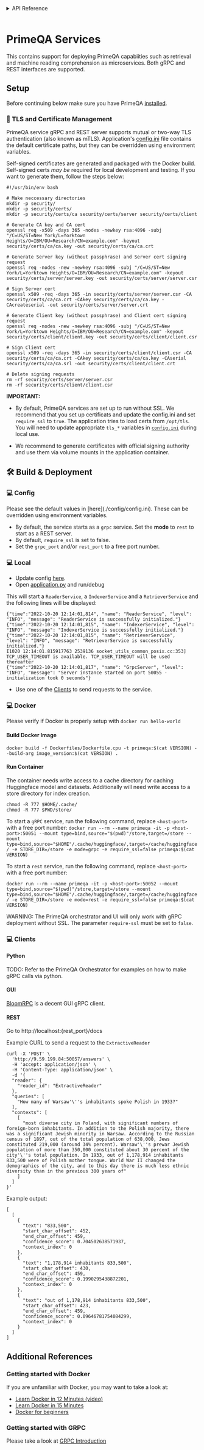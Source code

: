 <!-- START sphinx doc instructions - DO NOT MODIFY next code, please -->
<details>
<summary>API Reference</summary>    

```{eval-rst}

.. autosummary::
    :toctree: _autosummary
    :template: custom-module-template.rst
    :recursive:
   
    primeqa.mrc

```
</details>          
<br>
<!-- END sphinx doc instructions - DO NOT MODIFY above code, please --> 


# PrimeQA Services

This contains support for deploying PrimeQA capabiities such as retrieval and machine reading comprehension as microservices. Both gRPC and REST interfaces are supported. 

## Setup

Before continuing below make sure you have PrimeQA [installed](https://primeqa.github.io/primeqa/installation.html).

<h3>📜 TLS and Certificate Management</h3>

PrimeQA service gRPC and REST server supports mutual or two-way TLS authentication (also known as mTLS). Application's [config.ini](./config/config.ini) file contains the default certificate paths, but they can be overridden using environment variables.

Self-signed certificates are generated and packaged with the Docker build.
Self-signed certs _may be_ required for local development and testing. If you want to generate them, follow the steps below:

```shell
#!/usr/bin/env bash

# Make neccessary directories
mkdir -p security/
mkdir -p security/certs/
mkdir -p security/certs/ca security/certs/server security/certs/client

# Generate CA key and CA cert
openssl req -x509 -days 365 -nodes -newkey rsa:4096 -subj "/C=US/ST=New York/L=Yorktown Heights/O=IBM/OU=Research/CN=example.com" -keyout security/certs/ca/ca.key -out security/certs/ca/ca.crt

# Generate Server key (without passphrase) and Server cert signing request
openssl req -nodes -new -newkey rsa:4096 -subj "/C=US/ST=New York/L=Yorktown Heights/O=IBM/OU=Research/CN=example.com" -keyout security/certs/server/server.key -out security/certs/server/server.csr

# Sign Server cert
openssl x509 -req -days 365 -in security/certs/server/server.csr -CA security/certs/ca/ca.crt -CAkey security/certs/ca/ca.key -CAcreateserial -out security/certs/server/server.crt

# Generate Client key (without passphrase) and Client cert signing request
openssl req -nodes -new -newkey rsa:4096 -subj "/C=US/ST=New York/L=Yorktown Heights/O=IBM/OU=Research/CN=example.com" -keyout security/certs/client/client.key -out security/certs/client/client.csr

# Sign Client cert
openssl x509 -req -days 365 -in security/certs/client/client.csr -CA security/certs/ca/ca.crt -CAkey security/certs/ca/ca.key -CAserial security/certs/ca/ca.srl -out security/certs/client/client.crt

# Delete signing requests
rm -rf security/certs/server/server.csr
rm -rf security/certs/client/client.csr
```

**IMPORTANT:**
- By default, PrimeQA services are set up to run without SSL. We recommend that you set up certificats and update the config.ini and set `require_ssl` to `true`. The application tries to load certs from `/opt/tls`. You will need to update appropriate `tls_*` variables in [`config.ini`](./config/config.ini) during local use.

- We recommend to generate certificates with official signing authority and use them via volume mounts in the application container.

<h2>🛠 Build & Deployment </h2>
<h3>💻 Config</h3>
Please see the default values in [here](./config/config.ini). These can be overridden using environment variables.

- By default, the service starts as a `grpc` service. Set the <b>mode</b> to `rest` to start as a REST server. 
- By default, `require_ssl` is set to false.
- Set the `grpc_port` and/or `rest_port` to a free port number.

<h3>💻 Local</h3> 

- Update config [here](./config/config.ini).
- Open [application.py](./application.py) and run/debug

This will start a `ReaderService`, a `IndexerService` and a `RetrieverService` and the following lines will be displayed:

```
{"time":"2022-10-20 12:14:01,814", "name": "ReaderService", "level": "INFO", "message": "ReaderService is successfully initialized."}
{"time":"2022-10-20 12:14:01,815", "name": "IndexerService", "level": "INFO", "message": "IndexerService is successfully initialized."}
{"time":"2022-10-20 12:14:01,815", "name": "RetrieverService", "level": "INFO", "message": "RetrieverService is successfully initialized."}
I1020 12:14:01.815917763 2539136 socket_utils_common_posix.cc:353] TCP_USER_TIMEOUT is available. TCP_USER_TIMEOUT will be used thereafter
{"time":"2022-10-20 12:14:01,817", "name": "GrpcServer", "level": "INFO", "message": "Server instance started on port 50055 - initialization took 0 seconds"}
```
- Use one of the [Clients](./Clients) to send requests to the service.

<h3>💻 Docker</h3>

Please verify if Docker is properly setup with `docker run hello-world`

<h4> Build Docker Image </h4>

```
docker build -f Dockerfiles/Dockerfile.cpu -t primeqa:$(cat VERSION) --build-arg image_version:$(cat VERSION) .
```
<h4> Run Container </h4>

The container needs write access to a cache directory for caching Huggingface model and datasets.  Additionally will need write access to a store directory for index creation. 

```
chmod -R 777 $HOME/.cache/
chmod -R 777 $PWD/store/
```

To start a `gRPC` service, run the following command, replace `<host-port>` with a free port number:
`
docker run --rm --name primeqa -it -p <host-port>:50051 --mount type=bind,source="$(pwd)"/store,target=/store --mount type=bind,source="$HOME"/.cache/huggingface/,target=/cache/huggingface/ -e STORE_DIR=/store -e mode=grpc -e require_ssl=false primeqa:$(cat VERSION)
`

To start a `rest` service, run the following command, replace `<host-port>` with a free port number:

`
docker run --rm --name primeqa -it -p <host-port>:50052 --mount type=bind,source="$(pwd)"/store,target=/store --mount type=bind,source="$HOME"/.cache/huggingface/,target=/cache/huggingface/ -e STORE_DIR=/store -e mode=rest -e require_ssl=false primeqa:$(cat VERSION)
`

WARNING: The PrimeQA orchestrator and UI will only work with gRPC deployment without SSL. The parameter `require-ssl` must be set to `false`.

<h3>💻 Clients</h3>

<h4>Python</h4>
TODO: Refer to the PrimeQA Orchestrator for examples on how to make gRPC calls via python.

<h4>GUI</h4>

[BloomRPC](https://github.com/uw-labs/bloomrpc) is a decent GUI gRPC client.

<h4>REST</h4>

Go to http://localhost:{rest_port}/docs

Example CURL to send a request to the `ExtractiveReader`

```
curl -X 'POST' \
  'http://9.59.199.84:50057/answers' \
  -H 'accept: application/json' \
  -H 'Content-Type: application/json' \
  -d '{
  "reader": {
    "reader_id": "ExtractiveReader"
  },
  "queries": [
    "How many of Warsaw'\''s inhabitants spoke Polish in 1933?"
  ],
  "contexts": [
    [
      "most diverse city in Poland, with significant numbers of foreign-born inhabitants. In addition to the Polish majority, there was a significant Jewish minority in Warsaw. According to the Russian census of 1897, out of the total population of 638,000, Jews constituted 219,000 (around 34% percent). Warsaw'\''s prewar Jewish population of more than 350,000 constituted about 30 percent of the city'\''s total population. In 1933, out of 1,178,914 inhabitants 833,500 were of Polish mother tongue. World War II changed the demographics of the city, and to this day there is much less ethnic diversity than in the previous 300 years of"
    ]
  ]
}'
```
Example output:
```
[
  [
    {
      "text": "833,500",
      "start_char_offset": 452,
      "end_char_offset": 459,
      "confidence_score": 0.704502638571937,
      "context_index": 0
    },
    {
      "text": "1,178,914 inhabitants 833,500",
      "start_char_offset": 430,
      "end_char_offset": 459,
      "confidence_score": 0.1990295438872201,
      "context_index": 0
    },
    {
      "text": "out of 1,178,914 inhabitants 833,500",
      "start_char_offset": 423,
      "end_char_offset": 459,
      "confidence_score": 0.09646781754084299,
      "context_index": 0
    }
  ]
]
```


<h2>Additional References</h2>
<h3>Getting started with Docker</h3>
If you are unfamiliar with Docker, you may want to take a look at:

- [Learn Docker in 12 Minutes (video)](https://www.youtube.com/watch?v=YFl2mCHdv24)
- [Learn Docker in 15 Minutes](https://medium.com/@vegiops/learn-docker-in-15-minutes-87c18cb84cbd)
- [Docker for beginners](https://docker-curriculum.com/)

<h3>Getting started with GRPC</h3>

Please take a look at [GRPC Introduction](https://grpc.io/docs/what-is-grpc/introduction/)

